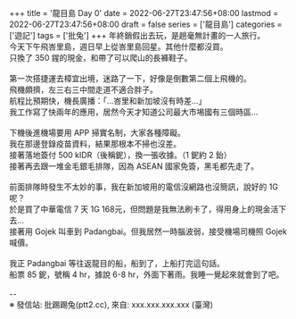 +++
title = '龍目島 Day 0'
date = 2022-06-27T23:47:56+08:00
lastmod = 2022-06-27T23:47:56+08:00
draft = false
series = ['龍目島']
categories = ['遊記']
tags = ['批兔']
+++
年終銷假出去玩，是趟毫無計畫的一人旅行。<br>
今天下午飛峇里島，週日早上從峇里島回星。其他什麼都沒買。<br>
只換了 350 鍟的現金，和帶了可以爬山的長褲鞋子。<br>
<br>
第一次搭捷運去樟宜出境，迷路了一下，好像是倒數第二個上飛機的。<br>
飛機頗擠，左三右三中間走道不適合胖子。<br>
航程比預期快，機長廣播：「…峇里和新加坡沒有時差…」<br>
我工作寫了快兩年的應用，居然今天才知道公司最大市埸國有三個時區…<br>
<br>
下機後進機場要用 APP 掃實名制，大家各種障礙。<br>
我在那邊登錄疫苗資料，結果那根本不掃也沒差。<br>
接著落地簽付 500 kIDR（後稱鈮），換一張收據。（1 鈮約 2 鈶）<br>
接著再去跟一堆金毛銀毛排隊，因為 ASEAN 國家免簽，黑毛都先走了。<br>
<br>
前面排隊時發生不太妙的事，我在新加坡用的電信沒網路也沒簡訊，說好的 1G 呢？<br>
於是買了中華電信 7 天 1G 168元，但問題是我無法刷卡了，得用身上的現金活下去…<br>
接著用 Gojek 叫車到 Padangbai。但我居然一時腦波弱，接受機場司機照 Gojek 喊價。<br>
<br>
我正 Padangbai 等往返龍目的船，船到了，上船打完這句話。<br>
船票 85 鈮，號稱 4 hr，據說 6-8 hr，外面下著雨。我睡一覺起來就會到了吧。<br>
<br>
--<br>
※ 發信站: 批踢踢兔(ptt2.cc), 來自: xxx.xxx.xxx.xxx (臺灣)<br>
